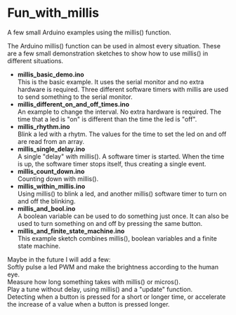 # Fun_with_millis
A few small Arduino examples using the millis() function.

The Arduino millis() function can be used in almost every situation.
These are a few small demonstration sketches to show how to use millis() in different situations.


 - **millis_basic_demo.ino**  
   This is the basic example. It uses the serial monitor and no extra hardware is required.
   Three different software timers with millis are used to send something to the serial monitor.
 - **millis_different_on_and_off_times.ino**  
   An example to change the interval. No extra hardware is required. The time that a led
   is "on" is different than the time the led is "off".
 - **millis_rhythm.ino**  
   Blink a led with a rhytm. The values for the time to set the led on and off
   are read from an array.
 - **millis_single_delay.ino**  
   A single "delay" with millis(). A software timer is started. When the time is up, the
   software timer stops itself, thus creating a single event.
 - **millis_count_down.ino**  
   Counting down with millis().
 - **millis_within_millis.ino**  
   Using millis() to blink a led, and another millis() software timer to turn on and off 
   the blinking.
 - **millis_and_bool.ino**  
   A boolean variable can be used to do something just once. It can also be used
   to turn something on and off by pressing the same button.
 - **millis_and_finite_state_machine.ino**  
   This example sketch combines millis(), boolean variables and a finite state machine.

Maybe in the future I will add a few:  
Softly pulse a led PWM and make the brightness according to the human eye.  
Measure how long something takes with millis() or micros().  
Play a tune without delay, using millis() and a "update" function.  
Detecting when a button is pressed for a short or longer time, or accelerate the increase of a value when a button is pressed longer.
